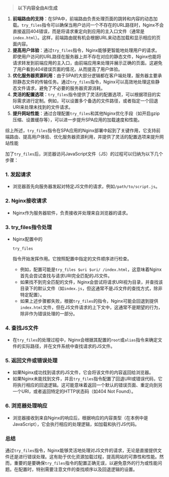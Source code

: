 



> **以下内容全由AI生成**



1. **前端路由的支持**：在SPA中，前端路由负责处理页面的跳转和内容的动态加载。`try_files`指令可以确保当用户访问一个不存在的URL路径时，Nginx不会直接返回404错误，而是将请求重定向到应用的主入口文件（通常是`index.html`）。这样，前端路由就有机会根据URL来动态加载和显示相应的页面内容。
2. **提高用户体验**：通过`try_files`指令，Nginx能够更智能地处理用户的请求。即使用户访问的URL路径在服务器上并不存在对应的静态文件，Nginx也能将请求转发到前端应用的主入口，由前端应用来处理并展示正确的页面。这避免了用户看到404错误页面的情况，从而提高了用户体验。
3. **优化服务器资源利用**：由于SPA的大部分逻辑都在客户端处理，服务器主要承担静态文件的传输任务。通过`try_files`指令，Nginx可以高效地处理这些静态文件请求，避免了不必要的服务器资源消耗。
4. **灵活的配置选项**：`try_files`指令提供了灵活的配置选项，可以根据项目的实际需求进行定制。例如，可以设置多个备选的文件路径，或者指定一个回退URI来处理未找到的文件请求。
5. **提升网站性能**：通过合理配置`try_files`和其他Nginx优化手段（如开启gzip压缩、设置缓存等），可以进一步提升SPA应用的加载速度和性能。

综上所述，`try_files`指令在SPA应用的Nginx部署中起到了关键作用，它支持前端路由、提高用户体验、优化服务器资源利用，并提供了灵活的配置选项来提升网站性能







加了`try_files`后，浏览器访问JavaScript文件（JS）的过程可以归纳为以下几个步骤：

### 1. 发起请求

- 浏览器首先向服务器发起对特定JS文件的请求，例如`/path/to/script.js`。

### 2. Nginx接收请求

- Nginx作为服务器软件，负责接收并处理来自浏览器的请求。

### 3. try_files指令处理

- Nginx配置中的

  ```
  try_files
  ```

  指令开始发挥作用。它按照配置中指定的文件顺序进行检查。

  - 例如，配置可能是`try_files $uri $uri/ /index.html`，这意味着Nginx首先会尝试查找与请求URI完全匹配的JS文件。
  - 如果找不到完全匹配的文件，Nginx会尝试将请求URI视为目录，并查找该目录下的默认文件（如`index.js`，但这通常不是JS文件的查找方式，除非特定配置）。
  - 如果上述步骤都失败，根据`try_files`的指令，Nginx可能会回退到提供`index.html`文件，但在JS文件请求的上下文中，这通常不是期望的行为，除非作为错误处理的一部分。

### 4. 查找JS文件

- 在`try_files`的处理过程中，Nginx会根据其配置的`root`或`alias`指令来确定文件的实际路径，并在文件系统中查找请求的JS文件。

### 5. 返回文件或错误处理

- 如果Nginx成功找到请求的JS文件，它会将该文件的内容返回给浏览器。
- 如果Nginx未能找到文件，并且`try_files`指令配置了回退URI或错误代码，它将执行相应的回退逻辑。这可能意味着返回一个默认的错误页面、重定向到另一个URI，或者返回特定的HTTP状态码（如404 Not Found）。

### 6. 浏览器处理响应

- 浏览器接收到来自Nginx的响应后，根据响应的内容类型（在本例中是JavaScript），它会执行相应的处理逻辑，如加载和执行JS代码。

### 总结

通过`try_files`指令，Nginx能够灵活地处理对JS文件的请求，无论是直接提供文件还是进行错误处理。这有助于优化资源加载过程，提高网站的可靠性和性能。然而，重要的是要确保`try_files`指令的配置正确无误，以避免意外的行为或性能问题。在配置时，特别需要注意文件的查找顺序以及回退逻辑的设置。